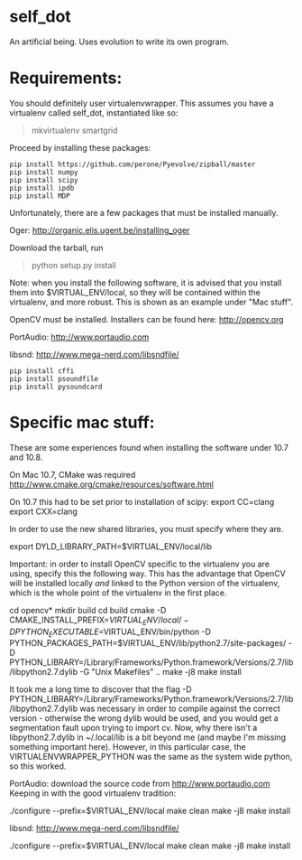 self_dot
========

An artificial being. Uses evolution to write its own program.

# Requirements: 

You should definitely user virtualenvwrapper. This assumes you have a virtualenv called self_dot, instantiated like so:

> mkvirtualenv smartgrid

Proceed by installing these packages:

```
pip install https://github.com/perone/Pyevolve/zipball/master
pip install numpy
pip install scipy
pip install ipdb
pip install MDP
```

Unfortunately, there are a few packages that must be installed manually. 

Oger: http://organic.elis.ugent.be/installing_oger

Download the tarball, run 

> python setup.py install

Note: when you install the following software, it is advised that you
install them into $VIRTUAL_ENV/local, so they will be contained within
the virtualenv, and more robust. This is shown as an example under
"Mac stuff".

OpenCV must be installed. Installers can be found here: http://opencv.org

PortAudio: http://www.portaudio.com

libsnd: http://www.mega-nerd.com/libsndfile/

```
pip install cffi 
pip install psoundfile
pip install pysoundcard
```

# Specific mac stuff:

These are some experiences found when installing the software under 10.7 and 10.8.

On Mac 10.7, CMake was required http://www.cmake.org/cmake/resources/software.html 

On 10.7 this had to be set prior to installation of scipy:
export CC=clang
export CXX=clang

In order to use the new shared libraries, you must specify where they are.

export DYLD_LIBRARY_PATH=$VIRTUAL_ENV/local/lib 

Important: in order to install OpenCV specific to the virtualenv you
are using, specify this the following way. This has the advantage that
OpenCV will be installed locally *and* linked to the Python version of
the virtualenv, which is the whole point of the virtualenv in the
first place.

cd opencv*
mkdir build 
cd build 
cmake -D CMAKE_INSTALL_PREFIX=$VIRTUAL_ENV/local/ -D PYTHON_EXECUTABLE=$VIRTUAL_ENV/bin/python -D PYTHON_PACKAGES_PATH=$VIRTUAL_ENV/lib/python2.7/site-packages/ -D PYTHON_LIBRARY=/Library/Frameworks/Python.framework/Versions/2.7/lib/libpython2.7.dylib -G "Unix Makefiles" ..
make -j8
make install 

It took me a long time to discover that the
flag -D
PYTHON_LIBRARY=/Library/Frameworks/Python.framework/Versions/2.7/lib/libpython2.7.dylib
was necessary in order to compile against the correct version -
otherwise the wrong dylib would be used, and you would get a
segmentation fault upon trying to import cv. Now, why there isn't a
libpython2.7.dylib in ~/.local/lib is a bit beyond me (and maybe I'm
missing something important here). However, in this particular case,
the VIRTUALENVWRAPPER_PYTHON was the same as the system wide python,
so this worked.

PortAudio: download the source code from http://www.portaudio.com Keeping in with the good virtualenv tradition:

./configure --prefix=$VIRTUAL_ENV/local
make clean
make -j8
make install

libsnd: http://www.mega-nerd.com/libsndfile/

./configure --prefix=$VIRTUAL_ENV/local
make clean
make -j8
make install

